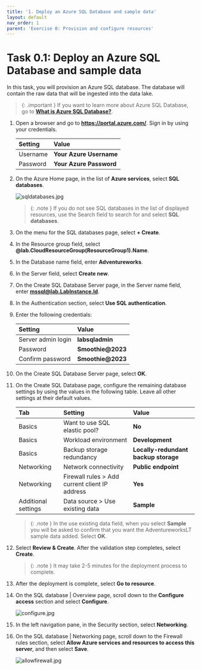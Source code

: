 ```yaml
---
title: '1. Deploy an Azure SQL Database and sample data'
layout: default
nav_order: 1
parent: 'Exercise 0: Provision and configure resources'
---
```


# Task 0.1: Deploy an Azure SQL Database and sample data


In this task, you will provision an Azure SQL database. The database will contain the raw data that will be ingested into the data lake.

>{: .important }
>If you want to learn more about Azure SQL Database, go to [**What is Azure SQL Database?**](https://learn.microsoft.com/azure/azure-sql/database/sql-database-paas-overview?view=azuresql "What is Azure SQL Database?").

1. Open a browser and go to **https://portal.azure.com/**. Sign in by using your credentials. 

    | Setting | Value |
    |:---------|:---------|
    | Username   | **Your Azure Username**   |
    | Password   | **Your Azure Password**   |

1. On the Azure Home page, in the list of **Azure services**, select **SQL databases**.

    ![sqldatabases.jpg](media/instructions254096/sqldatabases.jpg)

    >{: .note }
    >If you do not see SQL databases in the list of displayed resources, use the Search field to search for and select **SQL databases**.

1. On the menu for the SQL databases page, select **+ Create**.

1. In the Resource group field, select **@lab.CloudResourceGroup(ResourceGroup1).Name**. 

1. In the Database name field, enter **Adventureworks**.

1. In the Server field, select **Create new**.

1. On the Create SQL Database Server page, in the Server name field, enter **mssql@lab.LabInstance.Id**.  

1. In the Authentication section, select **Use SQL authentication**.

1. Enter the following credentials:

    | Setting | Value |
    |:---------|:---------|
    | Server admin login   | **labsqladmin**   |
    | Password   | **Smoothie@2023**   | 
    | Confirm password   | **Smoothie@2023**   |

1. On the Create SQL Database Server page, select **OK**.

1. On the Create SQL Database page, configure the remaining database settings by using the values in the following table. Leave all other settings at their default values.

    | Tab | Setting | Value        |
    |:---------|:---------|:------------------------------|
    | Basics   |Want to use SQL elastic pool? | **No**    |
    | Basics   |Workload environment  | **Development**   |   
    | Basics   |Backup storage redundancy   | **Locally-redundant backup storage**   |
    | Networking | Network connectivity| **Public endpoint**|
    | Networking |Firewall rules > Add current client IP address   | **Yes**   |
    | Additional settings | Data source > Use existing data   | **Sample**   |

    >{: .note }
    >In the use existing data field, when you select **Sample** you will be asked to confirm that you want the AdventureworksLT sample data added. Select **OK**.

1. Select **Review & Create**. After the validation step completes, select **Create**.

    >{: .note }
    > It may take 2-5 minutes for the deployment process to complete.

1. After the deployment is complete, select **Go to resource**.

1. On the SQL database | Overview page, scroll down to the  **Configure access** section and select **Configure**.

    ![configure.jpg](media/instructions254096/configure.jpg)

1. In the left navigation pane, in the Security section, select **Networking**.

1. On the SQL database | Networking page, scroll down to the Firewall rules section, select **Allow Azure services and resources to access this server**, and then select **Save**.

    ![allowfirewall.jpg](media/instructions254096/allowfirewall.jpg) 
